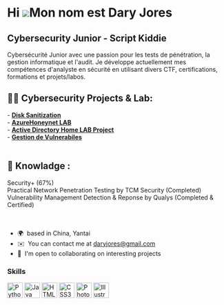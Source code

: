 Hi ![](https://user-images.githubusercontent.com/18350557/176309783-0785949b-9127-417c-8b55-ab5a4333674e.gif)Mon nom est Dary Jores
==================================================================================================================================

Cybersecurity Junior - Script Kiddie
------------------------------------

Cybersécurité Junior avec une passion pour les tests de pénétration, la gestion informatique et l'audit. Je développe actuellement mes compétences d'analyste en sécurité en utilisant divers CTF, certifications, formations et projets/labos.

<h2>👨‍💻 Cybersecurity Projects & Lab:</h2>
- <b><a href="https://github.com/daryjores/JWipe---Disk-Sanitization">Disk Sanitization</a></b></br>
- <b><a href="https://github.com/daryjores/AzureHoneynet-SOC#readme"> AzureHoneynet LAB</a></b></br>
- <b><a href="https://github.com/daryjores/Active-Directory-Project"> Active Directory Home LAB Project</a></b></br>
- <b><a href="https://github.com/daryjores/Vulnerabily-managment-lab"> Gestion de Vulnerabiles </a></b>
</br>

</br>
<h2>🧠 Knowladge :</h2>
Security+ (67%)</br>
Practical Network Penetration Testing by TCM Security (Completed)</br>
Vulnerability Management Detection & Reponse by Qualys (Completed & Certified)
</br>



</br>
</br>




* 🌍  based in China, Yantai
* ✉️  You can contact me at [daryjores@gmail.com](mailto:daryjores@gmail.com)
* 🤝  I'm open to collaborating on interesting projects

### Skills


<p align="left">
<a href="https://www.python.org/" target="_blank" rel="noreferrer"><img src="https://raw.githubusercontent.com/danielcranney/readme-generator/main/public/icons/skills/python-colored.svg" width="36" height="36" alt="Python" /></a>
<a href="https://www.oracle.com/java/" target="_blank" rel="noreferrer"><img src="https://raw.githubusercontent.com/danielcranney/readme-generator/main/public/icons/skills/java-colored.svg" width="36" height="36" alt="Java" /></a>
<a href="https://developer.mozilla.org/en-US/docs/Glossary/HTML5" target="_blank" rel="noreferrer"><img src="https://raw.githubusercontent.com/danielcranney/readme-generator/main/public/icons/skills/html5-colored.svg" width="36" height="36" alt="HTML5" /></a>
<a href="https://www.w3.org/TR/CSS/#css" target="_blank" rel="noreferrer"><img src="https://raw.githubusercontent.com/danielcranney/readme-generator/main/public/icons/skills/css3-colored.svg" width="36" height="36" alt="CSS3" /></a>
<a href="https://www.adobe.com/uk/products/photoshop.html" target="_blank" rel="noreferrer"><img src="https://raw.githubusercontent.com/danielcranney/readme-generator/main/public/icons/skills/photoshop-colored.svg" width="36" height="36" alt="Photoshop" /></a>
<a href="adobe.com/uk/products/illustrator.html" target="_blank" rel="noreferrer"><img src="https://raw.githubusercontent.com/danielcranney/readme-generator/main/public/icons/skills/illustrator-colored.svg" width="36" height="36" alt="Illustrator" /></a>
</p>





<!--
**daryjores/daryjores** is a ✨ _special_ ✨ repository because its `README.md` (this file) appears on your GitHub profile.

Here are some ideas to get you started:

- 🔭 I’m currently working on ...
- 🌱 I’m currently learning ...
- 👯 I’m looking to collaborate on ...
- 🤔 I’m looking for help with ...
- 💬 Ask me about ...
- 📫 How to reach me: ...
- 😄 Pronouns: ...
- ⚡ Fun fact: ...
-->
